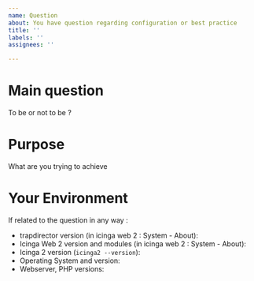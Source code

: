 ```yaml
---
name: Question
about: You have question regarding configuration or best practice
title: ''
labels: ''
assignees: ''

---
```


# Main question
To be or not to be ?

# Purpose
What are you trying to achieve

# Your Environment
If related to the question in any way : 
*  trapdirector version (in icinga web 2 : System - About):
*  Icinga Web 2 version and modules (in icinga web 2 : System - About):
*  Icinga 2 version (`icinga2 --version`):
*  Operating System and version:
*  Webserver, PHP versions:
